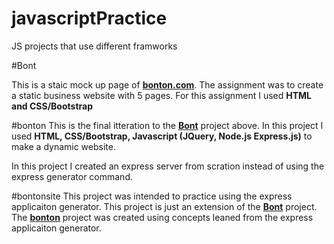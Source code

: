 # javascriptPractice
JS projects that use different framworks


#Bont

This is a staic mock up page of [**bonton.com**](http://www.bonton.com). The assignment was to create a static business website with 5 pages. For this assignment I used **HTML and CSS/Bootstrap**

#bonton
This is the final itteration to the [**Bont**](https://github.com/mfcastro/javascriptPractice/tree/master/Bont) project above. In this project I used **HTML, CSS/Bootstrap, Javascript (JQuery, Node.js Express.js)** to make a dynamic website.  

In this project I created an express server from scration instead of using the express generator command. 

#bontonsite
This project was intended to practice using the express applicaiton generator. This project is just an extension of the [**Bont**](https://github.com/mfcastro/javascriptPractice/tree/master/Bont) project. The [**bonton**](https://github.com/mfcastro/javascriptPractice/tree/master/bonton) project was created using concepts leaned from the express applicaiton generator. 
